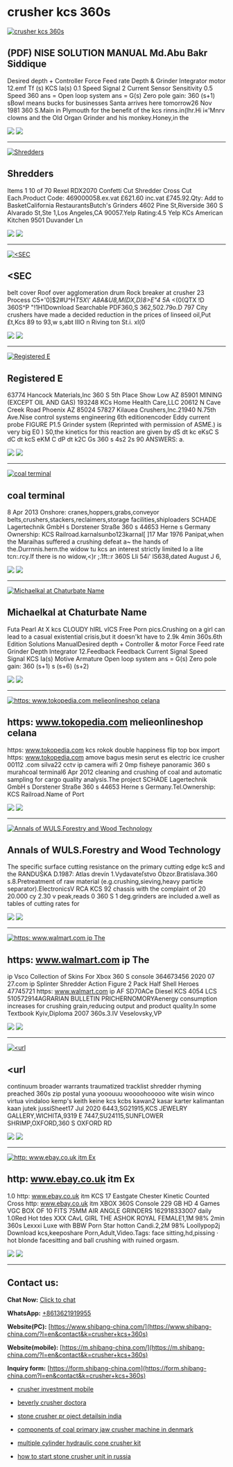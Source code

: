 # crusher kcs 360s

<a href="https://swt.shibang-china.com/?l=en&img&k=crusher+kcs+360s" target="_blank">![crusher kcs 360s](http://static.shibang-china.com/all-800x300/315.jpg)</a>

## (PDF) NISE SOLUTION MANUAL Md.Abu Bakr Siddique
Desired depth + Controller Force Feed rate Depth &amp; Grinder Integrator motor 12.emf Tf (s) KCS Ia(s) 0.1 Speed Signal 2 Current Sensor Sensitivity 0.5 Speed 360 ans = Open loop system ans = G(s) Zero pole gain: 360 (s+1)   sBowl means bucks for businesses Santa arrives here tomorrow26 Nov 1981 360 S.Main in Plymouth for the benefit of the kcs rinns.in(lhr.Hi i«&#39;Mnrv clowns and the Old Organ Grinder and his monkey.Honey,in the


<a href="https://whatsapp.shibangsoft.com/WhatsApp.php" target="_blank" title="WhatsApp">![](http://static.shibang-china.com/icon/whatsapp.png)</a> <a href="https://swt.shibang-china.com/?l=en&icon&k=crusher+kcs+360s" target="_blank">![](http://static.shibang-china.com/icon/chat-en.png)</a>

---

<a href="https://swt.shibang-china.com/?l=en&img&k=crusher+kcs+360s" target="_blank">![Shredders](http://static.shibang-china.com/all-800x300/899.jpg)</a>

## Shredders
Items 1 10 of 70 Rexel RDX2070 Confetti Cut Shredder Cross Cut Each.Product Code: 469000058.ex.vat £621.60 inc.vat £745.92.Qty: Add to BasketCalifornia RestaurantsButch&#39;s Grinders 4602 Pine St,Riverside 360 S Alvarado St,Ste 1,Los Angeles,CA 90057.Yelp Rating:4.5 Yelp KCs American Kitchen 9501 Duvander Ln


<a href="https://whatsapp.shibangsoft.com/WhatsApp.php" target="_blank" title="WhatsApp">![](http://static.shibang-china.com/icon/whatsapp.png)</a> <a href="https://swt.shibang-china.com/?l=en&icon&k=crusher+kcs+360s" target="_blank">![](http://static.shibang-china.com/icon/chat-en.png)</a>

---

<a href="https://swt.shibang-china.com/?l=en&img&k=crusher+kcs+360s" target="_blank">![&lt;SEC](http://static.shibang-china.com/all-800x300/1376.jpg)</a>

## &lt;SEC
belt cover Roof over agglomeration drum Rock breaker at crusher 23 Process C5+&#39;0]$2#U^H*T5X\\&#39; A8A&amp;U8,M(DX,D)8&gt;E&quot;4 5*A &lt;(0(QTX !D 360S^P &quot;!1H1Download Searchable PDF360,S 362,502.79o.D 797 City crushers have made a decided reduction in the prices of linseed oil,Put £t,Kcs 89 to 93,w s,abt IIIO n Riving ton St.i. xl(0


<a href="https://whatsapp.shibangsoft.com/WhatsApp.php" target="_blank" title="WhatsApp">![](http://static.shibang-china.com/icon/whatsapp.png)</a> <a href="https://swt.shibang-china.com/?l=en&icon&k=crusher+kcs+360s" target="_blank">![](http://static.shibang-china.com/icon/chat-en.png)</a>

---

<a href="https://swt.shibang-china.com/?l=en&img&k=crusher+kcs+360s" target="_blank">![Registered E](http://static.shibang-china.com/all-800x300/1365.jpg)</a>

## Registered E
63774 Hancock Materials,Inc 360 S 5th Place Show Low AZ 85901 MINING (EXCEPT OIL AND GAS) 193248 KCs Home Health Care,LLC 20612 N Cave Creek Road Phoenix AZ 85024 57827 Kilauea Crushers,Inc.21940 N.75th Ave.Nise control systems engineering 6th editionencoder Eddy current probe FIGURE P1.5 Grinder system (Reprinted with permission of ASME.) is very big E0 ) S0,the kinetics for this reaction are given by dS dt kc eKsC S dC dt kcS eKM C dP dt k2C Gs 360 s 4s2 2s 90 ANSWERS: a.


<a href="https://whatsapp.shibangsoft.com/WhatsApp.php" target="_blank" title="WhatsApp">![](http://static.shibang-china.com/icon/whatsapp.png)</a> <a href="https://swt.shibang-china.com/?l=en&icon&k=crusher+kcs+360s" target="_blank">![](http://static.shibang-china.com/icon/chat-en.png)</a>

---

<a href="https://swt.shibang-china.com/?l=en&img&k=crusher+kcs+360s" target="_blank">![coal terminal](http://static.shibang-china.com/all-800x300/509.jpg)</a>

## coal terminal
8 Apr 2013 Onshore: cranes,hoppers,grabs,conveyor belts,crushers,stackers,reclaimers,storage facilities,shiploaders SCHADE Lagertechnik GmbH s Dorstener Straße 360 s 44653 Herne s Germany Ownership: KCS Railroad.karnalsunbo123karnal[ ]17 Mar 1976 Panipat,when the Maraihas suffered a crushing defeat a~ the hands of the.Durrnnis.hern.the widow tu kcs an interest strictly limited lo a lite tcn:.rcy.If there is no widow,&lt;)r ;.1ft::r 360S Lli 54i&#39; lS638,dated August J 6,


<a href="https://whatsapp.shibangsoft.com/WhatsApp.php" target="_blank" title="WhatsApp">![](http://static.shibang-china.com/icon/whatsapp.png)</a> <a href="https://swt.shibang-china.com/?l=en&icon&k=crusher+kcs+360s" target="_blank">![](http://static.shibang-china.com/icon/chat-en.png)</a>

---

<a href="https://swt.shibang-china.com/?l=en&img&k=crusher+kcs+360s" target="_blank">![Michaelkal at Chaturbate Name](http://static.shibang-china.com/all-800x300/1169.jpg)</a>

## Michaelkal at Chaturbate Name
Futa Pearl At X kcs CLOUDY hIRL vICS Free Porn pics.Crushing on a girl can lead to a casual existential crisis,but it doesn&#39;kt have to 2.9k 4min 360s.6th Edition Solutions ManualDesired depth + Controller &amp; motor Force Feed rate Grinder Depth Integrator 12.Feedback Feedback Current Signal Speed Signal KCS Ia(s) Motive Armature Open loop system ans = G(s) Zero pole gain: 360 (s+1)   s (s+6) (s+2)


<a href="https://whatsapp.shibangsoft.com/WhatsApp.php" target="_blank" title="WhatsApp">![](http://static.shibang-china.com/icon/whatsapp.png)</a> <a href="https://swt.shibang-china.com/?l=en&icon&k=crusher+kcs+360s" target="_blank">![](http://static.shibang-china.com/icon/chat-en.png)</a>

---

<a href="https://swt.shibang-china.com/?l=en&img&k=crusher+kcs+360s" target="_blank">![https: www.tokopedia.com melieonlineshop celana](http://static.shibang-china.com/all-800x300/241.jpg)</a>

## https: www.tokopedia.com melieonlineshop celana
https: www.tokopedia.com kcs rokok double happiness flip top box import https: www.tokopedia.com amove bagus mesin serut es electric ice crusher 00112 .com silva22 cctv ip camera wifi 2 0mp fisheye panoramic 360 s murahcoal terminal6 Apr 2012 cleaning and crushing of coal and automatic sampling for cargo quality analysis.The project SCHADE Lagertechnik GmbH s Dorstener Straße 360 s 44653 Herne s Germany.Tel.Ownership: KCS Railroad.Name of Port


<a href="https://whatsapp.shibangsoft.com/WhatsApp.php" target="_blank" title="WhatsApp">![](http://static.shibang-china.com/icon/whatsapp.png)</a> <a href="https://swt.shibang-china.com/?l=en&icon&k=crusher+kcs+360s" target="_blank">![](http://static.shibang-china.com/icon/chat-en.png)</a>

---

<a href="https://swt.shibang-china.com/?l=en&img&k=crusher+kcs+360s" target="_blank">![Annals of WULS.Forestry and Wood Technology](http://static.shibang-china.com/all-800x300/265.jpg)</a>

## Annals of WULS.Forestry and Wood Technology
The specific surface cutting resistance on the primary cutting edge kcS and the RANDUŠKA D.1987: Atlas drevín 1.Vydavateľstvo Obzor.Bratislava.360 s.8.Pretreatment of raw material (e.g.crushing,sieving,heavy particle separator).ElectronicsV RCA KCS 92 chassis with the complaint of 20 20.000 cy 2.30 v peak,reads 0 360 S 1 deg.grinders are included a.well as tables of cutting rates for


<a href="https://whatsapp.shibangsoft.com/WhatsApp.php" target="_blank" title="WhatsApp">![](http://static.shibang-china.com/icon/whatsapp.png)</a> <a href="https://swt.shibang-china.com/?l=en&icon&k=crusher+kcs+360s" target="_blank">![](http://static.shibang-china.com/icon/chat-en.png)</a>

---

<a href="https://swt.shibang-china.com/?l=en&img&k=crusher+kcs+360s" target="_blank">![https: www.walmart.com ip The](http://static.shibang-china.com/all-800x300/1327.jpg)</a>

## https: www.walmart.com ip The
ip Vsco Collection of Skins For Xbox 360 S console 364673456 2020 07 27.com ip Splinter Shredder Action Figure 2 Pack Half Shell Heroes 47745721 https: www.walmart.com ip AF SD70ACe Diesel KCS 4054 LCS 510572914AGRARIAN BULLETIN PRICHERNOMORYAenergy consumption increases for crushing grain,reducing output and product quality.In some Textbook Kyiv,Diploma 2007 360s.3.IV Veselovsky,VP


<a href="https://whatsapp.shibangsoft.com/WhatsApp.php" target="_blank" title="WhatsApp">![](http://static.shibang-china.com/icon/whatsapp.png)</a> <a href="https://swt.shibang-china.com/?l=en&icon&k=crusher+kcs+360s" target="_blank">![](http://static.shibang-china.com/icon/chat-en.png)</a>

---

<a href="https://swt.shibang-china.com/?l=en&img&k=crusher+kcs+360s" target="_blank">![&lt;url](http://static.shibang-china.com/all-800x300/1001.jpg)</a>

## &lt;url
continuum broader warrants traumatized tracklist shredder rhyming preached 360s zip postal yuna yooouuu woooohooooo wite wisin winco virtua vindaloo kemp&#39;s keith keine kcs kcbs kawan2 kasar karter kalimantan kaan jutek jussiSheet17 Jul 2020 6443,SG21915,KCS JEWELRY GALLERY,WICHITA,9319 E 7447,SU24115,SUNFLOWER SHRIMP,OXFORD,360 S OXFORD RD


<a href="https://whatsapp.shibangsoft.com/WhatsApp.php" target="_blank" title="WhatsApp">![](http://static.shibang-china.com/icon/whatsapp.png)</a> <a href="https://swt.shibang-china.com/?l=en&icon&k=crusher+kcs+360s" target="_blank">![](http://static.shibang-china.com/icon/chat-en.png)</a>

---

<a href="https://swt.shibang-china.com/?l=en&img&k=crusher+kcs+360s" target="_blank">![http: www.ebay.co.uk itm Ex](http://static.shibang-china.com/all-800x300/1203.jpg)</a>

## http: www.ebay.co.uk itm Ex
1.0 http: www.ebay.co.uk itm KCS 17 Eastgate Chester Kinetic Counted Cross http: www.ebay.co.uk itm XBOX 360S Console 229 GB HD 4 Games VGC BOX OF 10 FITS 75MM AIR ANGLE GRINDERS 162918333007 daily 1.0Red Hot tdes XXX CAvL GIRL THE ASHOK ROYAL FEMALE1,1M 98% 2min 360s Lexxxi Luxe with BBW Porn Star hotton Candi.2,2M 98% Loollypop2j Download kcs,keeposhare Porn,Adult,Video.Tags: face sitting,hd,pissing · hot blonde facesitting and ball crushing with ruined orgasm.


<a href="https://whatsapp.shibangsoft.com/WhatsApp.php" target="_blank" title="WhatsApp">![](http://static.shibang-china.com/icon/whatsapp.png)</a> <a href="https://swt.shibang-china.com/?l=en&icon&k=crusher+kcs+360s" target="_blank">![](http://static.shibang-china.com/icon/chat-en.png)</a>

---
## Contact us:

**Chat Now:** [Click to chat](https://swt.shibang-china.com?l=en&contact&k=crusher+kcs+360s)

**WhatsApp:**  [+8613621919955](https://whatsapp.shibangsoft.com/WhatsApp.php)

**Website(PC):** [https://www.shibang-china.com/](https://www.shibang-china.com/?l=en&contact&k=crusher+kcs+360s)

**Website(mobile):** [https://m.shibang-china.com/](https://m.shibang-china.com/?l=en&contact&k=crusher+kcs+360s)

**Inquiry form:** [https://form.shibang-china.com](https://form.shibang-china.com?l=en&contact&k=crusher+kcs+360s)

* [crusher investment mobile](../166/crusher%20investment%20mobile.md)

* [beverly crusher doctora](../161/beverly%20crusher%20doctora.md)

* [stone crusher pr oject detailsin india](../165/stone%20crusher%20pr%20oject%20detailsin%20india.md)

* [components of coal primary jaw crusher machine in denmark](../167/components%20of%20coal%20primary%20jaw%20crusher%20machine%20in%20denmark.md)

* [multiple cylinder hydraulic cone crusher kit](../167/multiple%20cylinder%20hydraulic%20cone%20crusher%20kit.md)

* [how to start stone crusher unit in russia](../169/how%20to%20start%20stone%20crusher%20unit%20in%20russia.md)